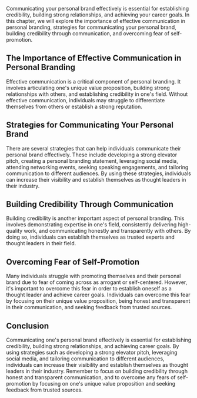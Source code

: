 
Communicating your personal brand effectively is essential for establishing credibility, building strong relationships, and achieving your career goals. In this chapter, we will explore the importance of effective communication in personal branding, strategies for communicating your personal brand, building credibility through communication, and overcoming fear of self-promotion.

The Importance of Effective Communication in Personal Branding
--------------------------------------------------------------

Effective communication is a critical component of personal branding. It involves articulating one's unique value proposition, building strong relationships with others, and establishing credibility in one's field. Without effective communication, individuals may struggle to differentiate themselves from others or establish a strong reputation.

Strategies for Communicating Your Personal Brand
------------------------------------------------

There are several strategies that can help individuals communicate their personal brand effectively. These include developing a strong elevator pitch, creating a personal branding statement, leveraging social media, attending networking events, seeking speaking engagements, and tailoring communication to different audiences. By using these strategies, individuals can increase their visibility and establish themselves as thought leaders in their industry.

Building Credibility Through Communication
------------------------------------------

Building credibility is another important aspect of personal branding. This involves demonstrating expertise in one's field, consistently delivering high-quality work, and communicating honestly and transparently with others. By doing so, individuals can establish themselves as trusted experts and thought leaders in their field.

Overcoming Fear of Self-Promotion
---------------------------------

Many individuals struggle with promoting themselves and their personal brand due to fear of coming across as arrogant or self-centered. However, it's important to overcome this fear in order to establish oneself as a thought leader and achieve career goals. Individuals can overcome this fear by focusing on their unique value proposition, being honest and transparent in their communication, and seeking feedback from trusted sources.

Conclusion
----------

Communicating one's personal brand effectively is essential for establishing credibility, building strong relationships, and achieving career goals. By using strategies such as developing a strong elevator pitch, leveraging social media, and tailoring communication to different audiences, individuals can increase their visibility and establish themselves as thought leaders in their industry. Remember to focus on building credibility through honest and transparent communication, and to overcome any fears of self-promotion by focusing on one's unique value proposition and seeking feedback from trusted sources.
